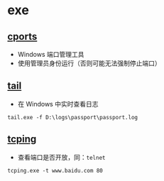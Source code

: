 # exe

## [cports](cports.exe)

- Windows 端口管理工具
- 使用管理员身份运行（否则可能无法强制停止端口）

## [tail](tail.exe)

- 在 Windows 中实时查看日志

```
tail.exe -f D:\logs\passport\passport.log
```

## [tcping](tcping.exe)

- 查看端口是否开放，同：`telnet`

```
tcping.exe -t www.baidu.com 80
```
